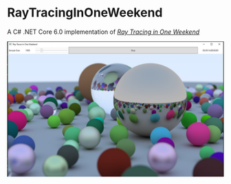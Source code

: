 # RayTracingInOneWeekend
A C# .NET Core 6.0 implementation of [_Ray Tracing in One Weekend_](https://raytracing.github.io/books/RayTracingInOneWeekend.html)

![screenshot](assets/screenshot.jpg)
